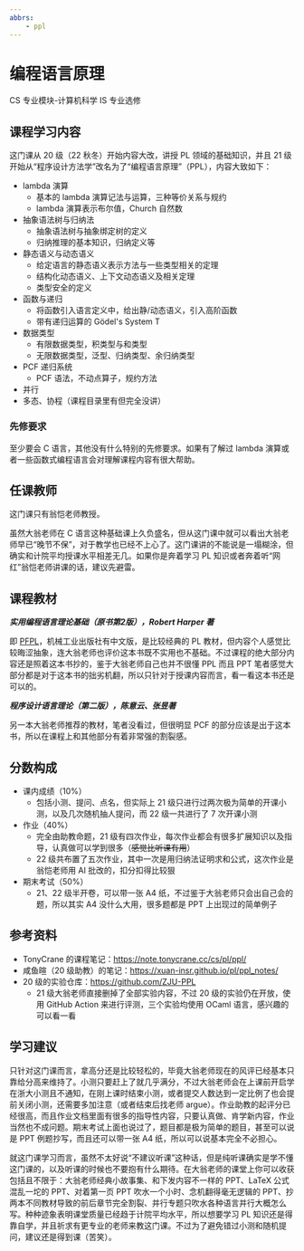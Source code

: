 ```yaml
---
abbrs:
    - ppl
---
```


# 编程语言原理
<div class="badges">
<span class="badge cs-badge">CS 专业模块-计算机科学</span>
<span class="badge is-badge">IS 专业选修</span>
</div>

## 课程学习内容

这门课从 20 级（22 秋冬）开始内容大改，讲授 PL 领域的基础知识，并且 21 级开始从“程序设计方法学”改名为了“编程语言原理”（PPL），内容大致如下：

- lambda 演算
    - 基本的 lambda 演算记法与运算，三种等价关系与规约
    - lambda 演算表示布尔值，Church 自然数
- 抽象语法树与归纳法
    - 抽象语法树与抽象绑定树的定义
    - 归纳推理的基本知识，归纳定义等
- 静态语义与动态语义
    - 给定语言的静态语义表示方法与一些类型相关的定理
    - 结构化动态语义、上下文动态语义及相关定理
    - 类型安全的定义
- 函数与递归
    - 将函数引入语言定义中，给出静/动态语义，引入高阶函数
    - 带有递归运算的 Gödel's System T
- 数据类型
    - 有限数据类型，积类型与和类型
    - 无限数据类型，泛型、归纳类型、余归纳类型
- PCF 递归系统
    - PCF 语法，不动点算子，规约方法
- 并行
- 多态、协程（课程目录里有但完全没讲）

### 先修要求

至少要会 C 语言，其他没有什么特别的先修要求。如果有了解过 lambda 演算或者一些函数式编程语言会对理解课程内容有很大帮助。

## 任课教师

这门课只有翁恺老师教授。

虽然大翁老师在 C 语言这种基础课上久负盛名，但从这门课中就可以看出大翁老师早已“晚节不保”，对于教学也已经不上心了。这门课讲的不能说是一塌糊涂，但确实和计院平均授课水平相差无几。如果你是奔着学习 PL 知识或者奔着听“网红”翁恺老师讲课的话，建议先避雷。

## 课程教材

***实用编程语言理论基础（原书第2版），Robert Harper 著***

即 [PFPL](https://www.cs.cmu.edu/~rwh/pfpl/)，机械工业出版社有中文版，是比较经典的 PL 教材，但内容个人感觉比较晦涩抽象，连大翁老师也评价这本书既不实用也不基础。不过课程的绝大部分内容还是照着这本书抄的，鉴于大翁老师自己也并不很懂 PPL 而且 PPT 笔者感觉大部分都是对于这本书的拙劣机翻，所以只针对于授课内容而言，看一看这本书还是可以的。

***程序设计语言理论（第二版），陈意云、张昱著***

另一本大翁老师推荐的教材，笔者没看过，但很明显 PCF 的部分应该是出于这本书，所以在课程上和其他部分有着非常强的割裂感。

## 分数构成

- 课内成绩（10%）
    - 包括小测、提问、点名，但实际上 21 级只进行过两次极为简单的开课小测，以及几次随机抽人提问，而 22 级一共进行了 7 次开课小测
- 作业（40%）
    - 完全由助教命题，21 级有四次作业，每次作业都会有很多扩展知识以及指导，认真做可以学到很多（~~感觉比听课有用~~）
    - 22 级共布置了五次作业，其中一次是用归纳法证明求和公式，这次作业是翁恺老师用 AI 批改的，扣分扣得比较狠
- 期末考试（50%）
    - 21、22 级半开卷，可以带一张 A4 纸，不过鉴于大翁老师只会出自己会的题，所以其实 A4 没什么大用，很多题都是 PPT 上出现过的简单例子

## 参考资料

- TonyCrane 的课程笔记：https://note.tonycrane.cc/cs/pl/ppl/
- 咸鱼暄（20 级助教）的笔记：https://xuan-insr.github.io/pl/ppl_notes/
- 20 级的实验仓库：https://github.com/ZJU-PPL
    - 21 级大翁老师直接删掉了全部实验内容，不过 20 级的实验仍在开放，使用 GitHub Action 来进行评测，三个实验均使用 OCaml 语言，感兴趣的可以看一看

## 学习建议

只针对这门课而言，拿高分还是比较轻松的，毕竟大翁老师现在的风评已经基本只靠给分高来维持了。小测只要赶上了就几乎满分，不过大翁老师会在上课前开启学在浙大小测且不通知，在刚上课时结束小测，或者提交人数达到一定比例了也会提前关闭小测，还需要多加注意（或者结束后找老师 argue）。作业助教的起评分已经很高，而且作业文档里面有很多的指导性内容，只要认真做、肯学新内容，作业当然也不成问题。期末考试上面也说过了，题目都是极为简单的题目，甚至可以说是 PPT 例题抄写，而且还可以带一张 A4 纸，所以可以说基本完全不必担心。

就这门课学习而言，虽然不太好说“不建议听课”这种话，但是纯听课确实是学不懂这门课的，以及听课的时候也不要抱有什么期待。在大翁老师的课堂上你可以收获包括且不限于：大翁老师经典小故事集、和下发内容不一样的 PPT、LaTeX 公式混乱一坨的 PPT、对着第一页 PPT 吹水一个小时、念机翻得毫无逻辑的 PPT、抄两本不同教材导致的前后章节完全割裂、并行专题只吹水各种语言并行大概怎么写。种种迹象表明课堂质量已经趋于计院平均水平，所以想要学习 PL 知识还是得靠自学，并且祈求有更专业的老师来教这门课。不过为了避免错过小测和随机提问，建议还是得到课（苦笑）。